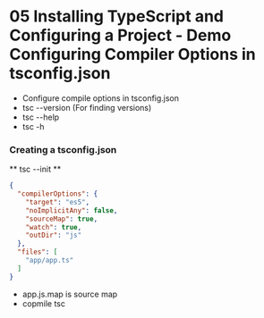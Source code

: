 # 05 Installing TypeScript and Configuring a Project - Demo Configuring Compiler Options in tsconfig.json

- Configure compile options in tsconfig.json
- tsc --version (For finding versions)
- tsc --help
- tsc -h

### Creating a tsconfig.json
** tsc --init **

```json
{
  "compilerOptions": {
    "target": "es5",
    "noImplicitAny": false,
    "sourceMap": true,
    "watch": true,
    "outDir": "js"
  },
  "files": [
    "app/app.ts"
  ]
}
```

- app.js.map is source map
- copmile tsc